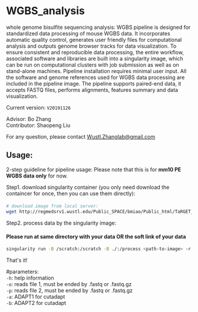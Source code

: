 # WGBS_analysis
whole genome bisulfite sequencing analysis:
WGBS pipeline is designed for standardized data processing of mouse WGBS data. It incorporates automatic quality control, generates user friendly files for computational analysis and outputs genome browser tracks for data visualization. To ensure consistent and reproducible data processing, the entire workflow, associated software and libraries are built into a singularity image, which can be run on computational clusters with job submission as well as on stand-alone machines. Pipeline installation requires minimal user input. All the software and genome references used for WGBS data processing are included in the pipeline image. The pipeline supports paired-end data, it accepts FASTQ files, performs alignments, features summary and data visualization.

Current version: `V20191126`   

Advisor: Bo Zhang  
Contributor: Shaopeng Liu  

For any question, please contact Wustl.Zhanglab@gmail.com  

## Usage: 
2-step guideline for pipeline usage:
Please note that this is for **mm10 PE WGBS data only** for now.  

Step1. download singularity container (you only need download the containcer for once, then you can use them directly):  
####  
```bash
# download image from local server:  
wget http://regmedsrv1.wustl.edu/Public_SPACE/bmiao/Public_html/TaRGET_II_pipeline/WGBS/mm10_TaRGET_WGBS_20191126.simg
```

Step2. process data by the singularity image: 
#### Please run at same directory with your data OR the soft link of your data    
```bash
singularity run -B /scratch:/scratch -B ./:/process <path-to-image> -r <PE> -o <read_file1> -p <read_file2> 
```

That's it!

#parameters:  
`-h`: help information  
`-o`: reads file 1, must be ended by .fastq or .fastq.gz  
`-p`: reads file 2, must be ended by .fastq or .fastq.gz  
`-a`: ADAPT1 for cutadapt  
`-b`: ADAPT2 for cutadapt  

